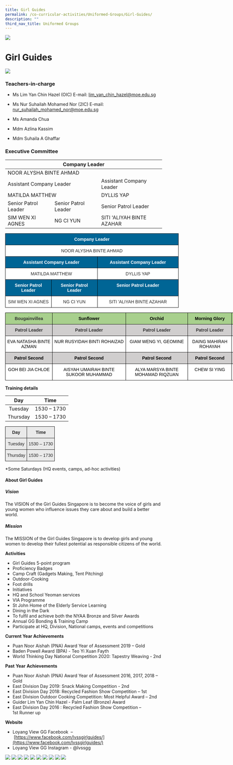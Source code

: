 ```yaml
---
title: Girl Guides
permalink: /co-curricular-activities/Uniformed-Groups/Girl-Guides/
description: ""
third_nav_title: Uniformed Groups
---
```

![](/images/Banner.jpg)

Girl Guides
===========

![](/images/GG.jpeg)

### Teachers-in-charge

  

*   Ms Lim Yan Chin Hazel (OIC)  E-mail: lim_yan_chin_hazel@moe.edu.sg
*   Ms Nur Suhailah Mohamed Nor (2IC)  E-mail: nur_suhailah_mohamed_nor@moe.edu.sg
*   Ms Amanda Chua   
    
*   Mdm Azlina Kassim   
    
*   Mdm Suhaila A Ghaffar  
    

  

### Executive Committee


<table>
<thead>
  <tr>
    <th colspan="3">Company Leader</th>
  </tr>
</thead>
<tbody>
  <tr>
    <td colspan="3">NOOR ALYSHA BINTE AHMAD</td>
  </tr>
  <tr>
    <td colspan="2">Assistant Company Leader</td>
    <td>Assistant Company Leader</td>
  </tr>
  <tr>
    <td colspan="2">MATILDA MATTHEW</td>
    <td>DYLLIS YAP</td>
  </tr>
  <tr>
    <td>Senior Patrol Leader</td>
    <td>Senior Patrol Leader</td>
    <td>Senior Patrol Leader</td>
  </tr>
  <tr>
    <td>SIM WEN XI AGNES</td>
    <td>NG CI YUN</td>
    <td>SITI 'ALIYAH BINTE AZAHAR</td>
  </tr>
</tbody>
</table>


<style type="text/css">
.tg  {border-collapse:collapse;border-spacing:0;}
.tg td{border-color:black;border-style:solid;border-width:1px;font-family:Arial, sans-serif;font-size:14px;
  overflow:hidden;padding:10px 5px;word-break:normal;}
.tg th{border-color:black;border-style:solid;border-width:1px;font-family:Arial, sans-serif;font-size:14px;
  font-weight:normal;overflow:hidden;padding:10px 5px;word-break:normal;}
.tg .tg-wezs{background-color:#006595;color:#FFF;font-weight:bold;text-align:center;vertical-align:middle}
.tg .tg-edua{background-color:#FFF;color:#282828;text-align:center;vertical-align:top}
.tg .tg-r2gi{background-color:#FFF;color:#282828;text-align:center;vertical-align:middle}
.tg .tg-a2q0{background-color:#006595;color:#FFF;font-weight:bold;text-align:center;vertical-align:top}
</style>
<table class="tg" style="undefined;table-layout: fixed; width: 557px">
<colgroup>
<col style="width: 148px">
<col style="width: 148px">
<col style="width: 261px">
</colgroup>
<thead>
  <tr>
    <th class="tg-wezs" colspan="3"><span style="color:#FFF;background-color:#006595">Company Leader</span></th>
  </tr>
</thead>
<tbody>
  <tr>
    <td class="tg-r2gi" colspan="3"><span style="color:#282828;background-color:transparent">NOOR ALYSHA BINTE AHMAD</span></td>
  </tr>
  <tr>
    <td class="tg-a2q0" colspan="2">Assistant Company Leader</td>
    <td class="tg-a2q0">Assistant Company Leader</td>
  </tr>
  <tr>
    <td class="tg-edua" colspan="2">MATILDA MATTHEW</td>
    <td class="tg-edua">DYLLIS YAP</td>
  </tr>
  <tr>
    <td class="tg-a2q0">Senior Patrol Leader</td>
    <td class="tg-a2q0">Senior Patrol Leader</td>
    <td class="tg-a2q0">Senior Patrol Leader</td>
  </tr>
  <tr>
    <td class="tg-edua"><span style="font-weight:400">SIM WEN XI AGNES</span></td>
    <td class="tg-edua"><span style="font-weight:400">NG CI YUN</span></td>
    <td class="tg-edua"><span style="font-weight:400">SITI 'ALIYAH BINTE AZAHAR</span></td>
  </tr>
</tbody>
</table>




<style type="text/css">
.tg  {border-collapse:collapse;border-spacing:0;}
.tg td{border-color:black;border-style:solid;border-width:1px;font-family:Arial, sans-serif;font-size:14px;
  overflow:hidden;padding:10px 5px;word-break:normal;}
.tg th{border-color:black;border-style:solid;border-width:1px;font-family:Arial, sans-serif;font-size:14px;
  font-weight:normal;overflow:hidden;padding:10px 5px;word-break:normal;}
.tg .tg-tlx9{background-color:#FFF;color:#333;text-align:center;vertical-align:top}
.tg .tg-ce5c{background-color:#D0CECE;color:#333;font-weight:bold;text-align:center;vertical-align:top}
.tg .tg-omyp{background-color:#A8D08D;color:#333;font-weight:bold;text-align:center;vertical-align:top}
</style>
<table class="tg" style="undefined;table-layout: fixed; width: 1238px">
<colgroup>
<col style="width: 151px">
<col style="width: 236px">
<col style="width: 200px">
<col style="width: 141px">
<col style="width: 156px">
<col style="width: 216px">
<col style="width: 138px">
</colgroup>
<thead>
  <tr>
    <th class="tg-omyp">Bougainvillea</th>
    <th class="tg-omyp"><span style="color:black">Sunflower</span></th>
    <th class="tg-omyp"><span style="color:black">Orchid</span></th>
    <th class="tg-omyp"><span style="color:black">Morning Glory</span></th>
    <th class="tg-omyp"><span style="color:black">Ixora</span></th>
    <th class="tg-omyp"><span style="color:black">Jasmine</span></th>
    <th class="tg-omyp"><span style="color:black">Hibiscus</span></th>
  </tr>
</thead>
<tbody>
  <tr>
    <td class="tg-ce5c">Patrol Leader</td>
    <td class="tg-ce5c">Patrol Leader</td>
    <td class="tg-ce5c">Patrol Leader</td>
    <td class="tg-ce5c">Patrol Leader</td>
    <td class="tg-ce5c">Patrol Leader</td>
    <td class="tg-ce5c">Patrol Leader</td>
    <td class="tg-ce5c">Patrol Leader</td>
  </tr>
  <tr>
    <td class="tg-tlx9"><span style="color:black">EVA NATASHA BINTE AZMAN</span></td>
    <td class="tg-tlx9"><span style="color:black">NUR RUSYIDAH BINTI ROHAIZAD</span></td>
    <td class="tg-tlx9"><span style="color:black">GIAM WENG YI, GEOMINE</span></td>
    <td class="tg-tlx9"><span style="color:black">DAING MAHIRAH ROHAYAH</span></td>
    <td class="tg-tlx9"><span style="color:black">LOVELLE JOSEPH LIM</span></td>
    <td class="tg-tlx9"><span style="color:black">THEONE  FRANCZESKA L MARTINEZ</span></td>
    <td class="tg-tlx9"><span style="color:black">KIRIYADEVI D/O GANESH</span></td>
  </tr>
  <tr>
    <td class="tg-ce5c"><span style="color:black">Patrol Second</span></td>
    <td class="tg-ce5c"><span style="color:black">Patrol Second</span></td>
    <td class="tg-ce5c"><span style="color:black">Patrol Second</span></td>
    <td class="tg-ce5c"><span style="color:black">Patrol Second</span></td>
    <td class="tg-ce5c"><span style="color:black">Patrol Second</span></td>
    <td class="tg-ce5c"><span style="color:black">Patrol Second</span></td>
    <td class="tg-ce5c"><span style="color:black">Patrol Second</span></td>
  </tr>
  <tr>
    <td class="tg-tlx9"><span style="color:black">GOH BEI JIA CHLOE</span></td>
    <td class="tg-tlx9"><span style="color:black">AISYAH UMAIRAH BINTE SUKOOR MUHAMMAD</span></td>
    <td class="tg-tlx9"><span style="color:black">ALYA MARSYA BINTE MOHAMAD RIQZUAN</span></td>
    <td class="tg-tlx9"><span style="color:black">CHEW SI YING</span></td>
    <td class="tg-tlx9"><span style="color:black">NURIN HAZIRAH PUTERI ASZHAR</span></td>
    <td class="tg-tlx9"><span style="color:black">NUR UMAIRAH BINTE MOHAMED AZRIN</span></td>
    <td class="tg-tlx9"><span style="color:black">LOO WAI YAN JOAN</span></td>
  </tr>
</tbody>
</table>

**Training details**

|  **Day** |   **Time**  |
|:--------:|:-----------:|
|  Tuesday | 1530 – 1730 |
| Thursday | 1530 – 1730 |


 <style type="text/css">
.tg  {border-collapse:collapse;border-spacing:0;}
.tg td{border-color:black;border-style:solid;border-width:1px;font-family:Arial, sans-serif;font-size:14px;
  overflow:hidden;padding:10px 5px;word-break:normal;}
.tg th{border-color:black;border-style:solid;border-width:1px;font-family:Arial, sans-serif;font-size:14px;
  font-weight:normal;overflow:hidden;padding:10px 5px;word-break:normal;}
.tg .tg-n4qt{background-color:#EAEAEA;color:#222;font-weight:bold;text-align:center;vertical-align:top}
.tg .tg-ii8k{background-color:#EAEAEA;color:#222;text-align:center;vertical-align:top}
</style>
<table class="tg">
<thead>
  <tr>
    <th class="tg-n4qt">Day</th>
    <th class="tg-n4qt">Time</th>
  </tr>
</thead>
<tbody>
  <tr>
    <td class="tg-ii8k">Tuesday</td>
    <td class="tg-ii8k">1530 – 1730</td>
  </tr>
  <tr>
    <td class="tg-ii8k">Thursday</td>
    <td class="tg-ii8k">1530 – 1730</td>
  </tr>
</tbody>
</table>

\*Some Saturdays (HQ events, camps, ad-hoc activities)


#### About Girl Guides

##### **Vision**

The VISION of the Girl Guides Singapore is to become the voice of girls and young women who influence issues they care about and build a better world.

##### **Mission**

The MISSION of the Girl Guides Singapore is to develop girls and young women to develop their fullest potential as responsible citizens of the world.

**Activities**     

*   Girl Guides 5-point program 
*   Proficiency Badges
*   Camp Craft (Gadgets Making, Tent Pitching)
*   Outdoor-Cooking
*   Foot drills
*   Initiatives
*   HQ and School Yeoman services
*   VIA Programme
*   St John Home of the Elderly Service Learning
*   Dining in the Dark
*   To fulfil and achieve both the NYAA Bronze and Silver Awards
*   Annual GG Bonding & Training Camp
*   Participate at HQ, Division, National camps, events and competitions

**Current Year Achievements**

*   Puan Noor Aishah (PNA) Award Year of Assessment 2019 – Gold
*   Baden Powell Award (BPA) - Teo Yi Xuan Fayth
*   World Thinking Day National Competition 2020: Tapestry Weaving - 2nd

**Past** **Year** **Achievements**

*   Puan Noor Aishah (PNA) Award Year of Assessment 2016, 2017, 2018 – Gold
*   East Division Day 2019: Snack Making Competition - 2nd
*   East Division Day 2018: Recycled Fashion Show Competition – 1st
*   East Division Outdoor Cooking Competition: Most Helpful Award – 2nd
*   Guider Lim Yan Chin Hazel - Palm Leaf (Bronze) Award
*   East Division Day 2016 : Recycled Fashion Show Competition – 1st Runner up

**Website**

*   Loyang View GG Facebook  – [https://www.facebook.com/lvssgirlguides/](https://www.facebook.com/lvssgirlguides/)
*   Loyang View GG Instagram - @lvssgg


![](/images/GG1.png)
![](/images/GG2.jpeg)
![](/images/GG3.jpeg)
![](/images/GG4.jpeg)
![](/images/GG5.png)
![](/images/GG6.png)
![](/images/GG7.png)
![](/images/GG8.png)
![](/images/GG9.png)
![](/images/GG10.png)